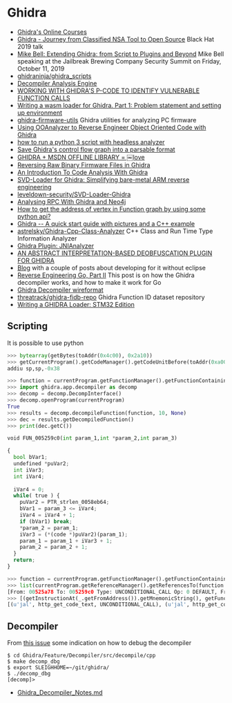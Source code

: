 # Ghidra

 - [Ghidra's Online Courses](http://ghidra.re/online-courses/)
 - [Ghidra - Journey from Classified NSA Tool to Open Source](youtube.com/watch?v=kx2xp7IQNSc) Black Hat 2019 talk
 - [Mike Bell: Extending Ghidra: from Script to Plugins and Beyond](https://thecyberwire.com/stories/Mike-Bell-Extending-Ghidra-from-Script-to-Plugins-and-Beyond.html) Mike Bell speaking at the Jailbreak Brewing Company Security Summit on Friday, October 11, 2019
 - [ghidraninja/ghidra_scripts](https://github.com/ghidraninja/ghidra_scripts)
 - [Decompiler Analysis Engine](https://ghidra-decompiler-docs.netlify.com/index.html)
 - [WORKING WITH GHIDRA'S P-CODE TO IDENTIFY VULNERABLE FUNCTION CALLS](https://www.riverloopsecurity.com/blog/2019/05/pcode/)
 - [Writing a wasm loader for Ghidra. Part 1: Problem statement and setting up environment](https://habr.com/en/post/443318/)
 - [ghidra-firmware-utils](https://github.com/al3xtjames/ghidra-firmware-utils) Ghidra utilities for analyzing PC firmware
 - [Using OOAnalyzer to Reverse Engineer Object Oriented Code with Ghidra](https://insights.sei.cmu.edu/sei_blog/2019/07/using-ooanalyzer-to-reverse-engineer-object-oriented-code-with-ghidra.html)
 - [how to run a python 3 script with headless analyzer](https://reverseengineering.stackexchange.com/questions/21630/ghidra-how-to-run-a-python-3-script-with-headless-analyzer?atw=1)
 - [Save Ghidra's control flow graph into a parsable format](https://reverseengineering.stackexchange.com/questions/21693/save-ghidras-control-flow-graph-into-a-parsable-format)
 - [GHIDRA + MSDN OFFLINE LIBRARY = ￼love](https://blag.nullteilerfrei.de/2019/07/29/ghidra-msdn-offline-library-love/)
 - [Reversing Raw Binary Firmware Files in Ghidra](https://gist.github.com/nstarke/ed0aba2c882b8b3078747a567ee00520)
 - [An Introduction To Code Analysis With Ghidra](https://threatvector.cylance.com/en_us/home/an-introduction-to-code-analysis-with-ghidra.html)
 - [SVD-Loader for Ghidra: Simplifying bare-metal ARM reverse engineering](https://leveldown.de/blog/svd-loader/)
 - [leveldown-security/SVD-Loader-Ghidra](https://github.com/leveldown-security/SVD-Loader-Ghidra)
 - [Analysing RPC With Ghidra and Neo4j](https://blog.xpnsec.com/analysing-rpc-with-ghidra-neo4j/)
 - [How to get the address of vertex in Function graph by using some python api?](https://github.com/NationalSecurityAgency/ghidra/issues/734)
 - [Ghidra -- A quick start guide with pictures and a C++ example](http://hwreblog.com/projects/ghidra.html)
 - [astrelsky/Ghidra-Cpp-Class-Analyzer](https://github.com/astrelsky/Ghidra-Cpp-Class-Analyzer) C++ Class and Run Time Type Information Analyzer
 - [Ghidra Plugin: JNIAnalyzer](https://www.ayrx.me/ghidra-jnianalyzer)
 - [AN ABSTRACT INTERPRETATION-BASED DEOBFUSCATION PLUGIN FOR GHIDRA](https://www.msreverseengineering.com/blog/2019/4/17/an-abstract-interpretation-based-deobfuscation-plugin-for-ghidra)
 - [Blog](https://reversing.technology/) with a couple of posts about developing for it without eclipse
 - [Reverse Engineering Go, Part II](https://blog.osiris.cyber.nyu.edu/2019/12/19/ugo-ghidra-plugin/) This post is on how the Ghidra decompiler works, and how to make it work for Go
 - [Ghidra Decompiler wireformat](https://medium.com/@remco_verhoef/ghidra-decompiler-wireformat-ed9b11a793ec)
 - [threatrack/ghidra-fidb-repo](https://github.com/threatrack/ghidra-fidb-repo) Ghidra Function ID dataset repository
 - [Writing a GHIDRA Loader: STM32 Edition](https://wrongbaud.github.io/writing-a-ghidra-loader/)

## Scripting

It is possible to use python

```python
>>> bytearray(getBytes(toAddr(0x4c00), 0x2a10))
>>> getCurrentProgram().getCodeManager().getCodeUnitBefore(toAddr(0xa0010004))
addiu sp,sp,-0x38
```

```python
>>> function = currentProgram.getFunctionManager().getFunctionContaining(toAddr(0x005259c0))
>>> import ghidra.app.decompiler as decomp
>>> decomp = decomp.DecompInterface()
>>> decomp.openProgram(currentProgram)
True
>>> results = decomp.decompileFunction(function, 10, None)
>>> dec = results.getDecompiledFunction()
>>> print(dec.getC())

void FUN_005259c0(int param_1,int *param_2,int param_3)

{
  bool bVar1;
  undefined *puVar2;
  int iVar3;
  int iVar4;
  
  iVar4 = 0;
  while( true ) {
    puVar2 = PTR_strlen_0058eb64;
    bVar1 = param_3 <= iVar4;
    iVar4 = iVar4 + 1;
    if (bVar1) break;
    *param_2 = param_1;
    iVar3 = (*(code *)puVar2)(param_1);
    param_1 = param_1 + iVar3 + 1;
    param_2 = param_2 + 1;
  }
  return;
}
```

```python
>>> function = currentProgram.getFunctionManager().getFunctionContaining(toAddr(0x005259c0))
>>> list(currentProgram.getReferenceManager().getReferencesTo(function.getEntryPoint()))
[From: 00525a78 To: 005259c0 Type: UNCONDITIONAL_CALL Op: 0 DEFAULT, From: 00525a90 To: 005259c0 Type: UNCONDITIONAL_CALL Op: 0 DEFAULT, From: 00525aa8 To: 005259c0 Type: UNCONDITIONAL_CALL Op: 0 DEFAULT, From: 00525ac0 To: 005259c0 Type: UNCONDITIONAL_CALL Op: 0 DEFAULT, From: 00525ad8 To: 005259c0 Type: UNCONDITIONAL_CALL Op: 0 DEFAULT]
>>> [(getInstructionAt(_.getFromAddress()).getMnemonicString(), getFunctionContaining(_.getFromAddress()),_.getReferenceType()) for _ in currentProgram.getReferenceManager().getReferencesTo(function.getEntryPoint())]
[(u'jal', http_get_code_text, UNCONDITIONAL_CALL), (u'jal', http_get_code_text, UNCONDITIONAL_CALL), (u'jal', http_get_code_text, UNCONDITIONAL_CALL), (u'jal', http_get_code_text, UNCONDITIONAL_CALL), (u'jal', http_get_code_text, UNCONDITIONAL_CALL)]
```

## Decompiler

From [this issue](https://github.com/NationalSecurityAgency/ghidra/issues/720) some indication on how to debug the decompiler

```
$ cd Ghidra/Feature/Decompiler/src/decompile/cpp
$ make decomp_dbg
$ export SLEIGHHOME=~/git/ghidra/
$ ./decomp_dbg 
[decomp]>
```

 - [Ghidra_Decompiler_Notes.md](https://gist.github.com/v-p-b/5be986dfe494249374cecf058d4dd41c)
